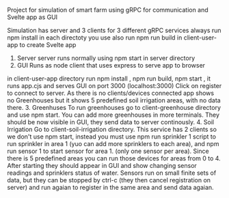 Project for simulation of smart farm using gRPC for communication and Svelte app as GUI

Simulation has server and 3 clients for 3 different gRPC services
always run npm install in each directoty you use 
also run npm run build in client-user-app to create Svelte app
1. Server
server runs normally using npm start in server directory
2. GUI 
Runs as node client that uses express to serve app to browser

in client-user-app directory run npm install , npm run build, npm start , it runs app.cjs
and serves GUI on port 3000 (localhost:3000)
Click on register to connect to server. As there is no clients/devices connected app shows no Greenhouses but it shows 5 predefined soil irrigation areas, with no data there.
3. Greenhuses
To run greenhouses go to client-greenhouse directory and use npm start. You can add more greenhouses in more terminals. They should be now visible in GUI, they send data to server continously.
4. Soil Irrigation
Go to client-soil-irrigation directory. This service has 2 clients so we don't use npm start, instead you must use npm run sprinkler 1 script to run sprinkler in area 1 (yuo can add more sprinklers to each area), and npm run sensor 1 to start sensor for area 1. (only one sensor per area). Since there is 5 predefined areas you can run those devices for areas from 0 to 4.
After starting they should appear in GUI and show changing sensor readings and sprinklers status of water. 
Sensors run on small finite sets of data, but they can be stopped by ctrl-c (they then cancel registration on server) and run agaian to register in the same area and send data agaian.
